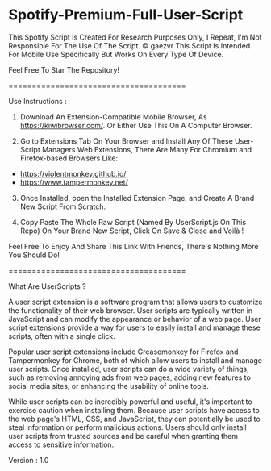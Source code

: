 # Spotify-Premium-Full-User-Script
This Spotify Script Is Created For Research Purposes Only, I Repeat, I'm Not Responsible For The Use Of The Script.  © gaezvr
This Script Is Intended For Mobile Use Specifically But Works On Every Type Of Device.

Feel Free To Star The Repository!

======================================

Use Instructions : 

1. Download An Extension-Compatible Mobile Browser, As https://kiwibrowser.com/. Or Either Use This On A Computer Browser. 

2. Go to Extensions Tab On Your Browser and Install Any Of These User-Script Managers Web Extensions, There Are Many For Chromium and Firefox-based Browsers Like:
- https://violentmonkey.github.io/
- https://www.tampermonkey.net/

3. Once Installed, open the Installed Extension Page, and Create A Brand New Script From Scratch.

4. Copy Paste The Whole Raw Script (Named By UserScript.js On This Repo) On Your Brand New Script, Click On Save & Close and Voilà !

Feel Free To Enjoy And Share This Link With Friends, There's Nothing More You Should Do!

======================================

What Are UserScripts ?

A user script extension is a software program that allows users to customize the functionality of their web browser. User scripts are typically written in JavaScript and can modify the appearance or behavior of a web page. User script extensions provide a way for users to easily install and manage these scripts, often with a single click.

Popular user script extensions include Greasemonkey for Firefox and Tampermonkey for Chrome, both of which allow users to install and manage user scripts. Once installed, user scripts can do a wide variety of things, such as removing annoying ads from web pages, adding new features to social media sites, or enhancing the usability of online tools.

While user scripts can be incredibly powerful and useful, it's important to exercise caution when installing them. Because user scripts have access to the web page's HTML, CSS, and JavaScript, they can potentially be used to steal information or perform malicious actions. Users should only install user scripts from trusted sources and be careful when granting them access to sensitive information.

Version : 1.0
